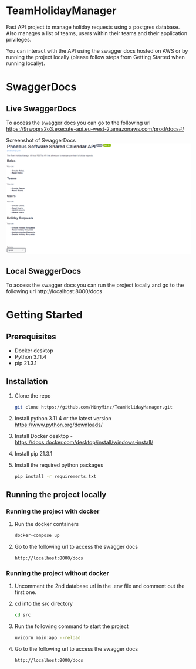 # TeamHolidayManager

Fast API project to manage holiday requests using a postgres database.
Also manages a list of teams, users within their teams and their application privileges.

You can interact with the API using the swagger docs hosted on AWS or by running the project locally (please follow steps from Getting Started when running locally).

# SwaggerDocs

## Live SwaggerDocs

To access the swagger docs you can go to the following url https://9rwoprs2o3.execute-api.eu-west-2.amazonaws.com/prod/docs#/

Screenshot of SwaggerDocs
![SwaggerDocs screenshot](static/image.png)

## Local SwaggerDocs
To access the swagger docs you can run the project locally and go to the following url http://localhost:8000/docs

# Getting Started

## Prerequisites

- Docker desktop
- Python 3.11.4
- pip 21.3.1

## Installation

1. Clone the repo
   ```sh
   git clone https://github.com/MinyMinz/TeamHolidayManager.git
    ```
2. Install python 3.11.4 or the latest version https://www.python.org/downloads/

3. Install Docker desktop - https://docs.docker.com/desktop/install/windows-install/

4. Install pip 21.3.1

5. Install the required python packages
   ```sh
   pip install -r requirements.txt
   ```

## Running the project locally

### Running the project with docker
1. Run the docker containers
   ```sh
   docker-compose up

2. Go to the following url to access the swagger docs
    ```sh
    http://localhost:8000/docs
    ```

### Running the project without docker
1. Uncomment the 2nd database url in the .env file and comment out the first one.

2. cd into the src directory
   ```sh
   cd src
   ```

3. Run the following command to start the project
   ```sh
   uvicorn main:app --reload
   ```

4. Go to the following url to access the swagger docs
    ```sh
    http://localhost:8000/docs
    ```